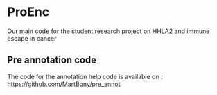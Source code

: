 # ProEnc
Our main code for the student research project on HHLA2 and immune escape in cancer
## Pre annotation code
The code for the annotation help code is available on : https://github.com/MartBony/pre_annot
